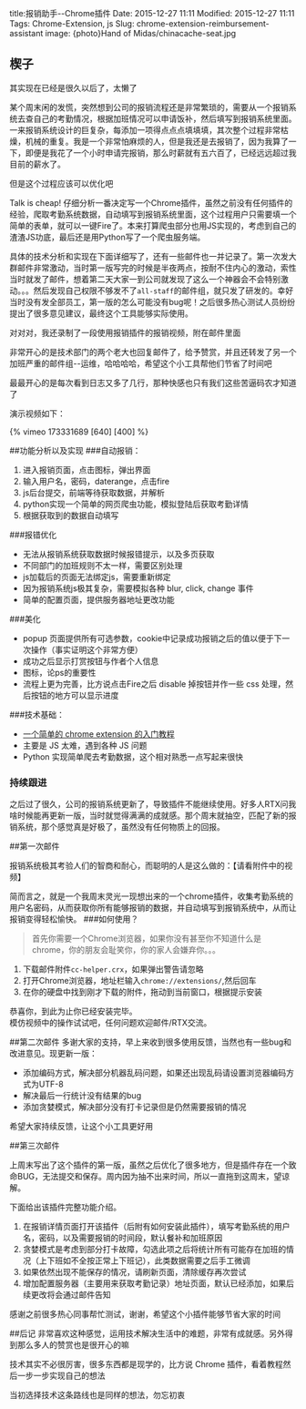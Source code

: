 title:报销助手--Chrome插件 
Date: 2015-12-27 11:11
Modified: 2015-12-27 11:11
Tags: Chrome-Extension, js
Slug: chrome-extension-reimbursement-assistant 
image: {photo}Hand of Midas/chinacache-seat.jpg
## 楔子
其实现在已经是很久以后了，太懒了

某个周末闲的发慌，突然想到公司的报销流程还是非常繁琐的，需要从一个报销系统去查自己的考勤情况，根据加班情况可以申请饭补，然后填写到报销系统里面。一来报销系统设计的巨复杂，每添加一项得点点点填填填，其次整个过程非常枯燥，机械的重复。我是一个非常怕麻烦的人，但是我还是去报销了，因为我算了一下，即便是我花了一个小时申请完报销，那么时薪就有五六百了，已经远远超过我目前的薪水了。

但是这个过程应该可以优化吧

Talk is cheap! 仔细分析一番决定写一个Chrome插件，虽然之前没有任何插件的经验，爬取考勤系统数据，自动填写到报销系统里面，这个过程用户只需要填一个简单的表单，就可以一键Fire了。本来打算爬虫部分也用JS实现的，考虑到自己的渣渣JS功底，最后还是用Python写了一个爬虫服务端。


具体的技术分析和实现在下面详细写了，还有一些邮件也一并记录了。第一次发大群邮件非常激动，当时第一版写完的时候是半夜两点，按耐不住内心的激动，索性当时就发了邮件，想着第二天大家一到公司就发现了这么一个神器会不会特别激动。。。然后发现自己权限不够发不了`all-staff`的邮件组，就只发了研发的。幸好当时没有发全部员工，第一版的怎么可能没有bug呢！之后很多热心测试人员纷纷提出了很多意见建议，最终这个工具能够实际使用。

对对对，我还录制了一段使用报销插件的报销视频，附在邮件里面

非常开心的是技术部门的两个老大也回复邮件了，给予赞赏，并且还转发了另一个加班严重的邮件组--运维，哈哈哈哈，希望这个小工具帮他们节省了时间吧

最最开心的是每次看到日志又多了几行，那种快感也只有我们这些苦逼码农才知道了

演示视频如下：


{% vimeo 173331689 [640] [400] %}

##功能分析以及实现
###自动报销：

 1. 进入报销页面，点击图标，弹出界面
 2. 输入用户名，密码，daterange，点击fire
 3. js后台提交，前端等待获取数据，并解析
 4. python实现一个简单的网页爬虫功能，模拟登陆后获取考勤详情
 5. 根据获取到的数据自动填写 

 
 
###报错优化
- 无法从报销系统获取数据时候报错提示，以及多页获取
- 不同部门的加班规则不太一样，需要区别处理
- js加载后的页面无法绑定js，需要重新绑定
- 因为报销系统js极其复杂，需要模拟各种 blur, click, change 事件
- 简单的配置页面，提供服务器地址更改功能


###美化
- popup 页面提供所有可选参数，cookie中记录成功报销之后的值以便于下一次操作（事实证明这个非常方便）
- 成功之后显示打赏按钮与作者个人信息
- 图标，论ps的重要性
- 流程上更为完善，比方说点击Fire之后 disable 掉按钮并作一些 css 处理，然后按钮的地方可以显示进度
 
 
###技术基础：  
- [一个简单的 chrome extension 的入门教程](https://robots.thoughtbot.com/how-to-make-a-chrome-extension)
- 主要是 JS 太难，遇到各种 JS 问题
- Python 实现简单爬去考勤数据，这个相对熟悉一点写起来很快

### 持续跟进
之后过了很久，公司的报销系统更新了，导致插件不能继续使用。好多人RTX问我啥时候能再更新一版，当时就觉得满满的成就感。那个周末就抽空，匹配了新的报销系统，那个感觉真是好极了，虽然没有任何物质上的回报。


##第一次邮件

报销系统极其考验人们的智商和耐心，而聪明的人是这么做的：【请看附件中的视频】

简而言之，就是一个我周末灵光一现想出来的一个chrome插件，收集考勤系统的用户名密码，从而获取你所有能够报销的数据，并自动填写到报销系统中，从而让报销变得轻松愉快。
###如何使用？
> 首先你需要一个Chrome浏览器，如果你没有甚至你不知道什么是chrome，你的朋友会耻笑你，你的家人会嫌弃你。。。  

1. 下载邮件附件`cc-helper.crx`，如果弹出警告请忽略
2. 打开Chrome浏览器，地址栏输入`chrome://extensions/`,然后回车
3. 在你的硬盘中找到刚才下载的附件，拖动到当前窗口，根据提示安装

恭喜你，到此为止你已经安装完毕。  
模仿视频中的操作试试吧，任何问题欢迎邮件/RTX交流。



##第二次邮件
多谢大家的支持，早上来收到很多使用反馈，当然也有一些bug和改进意见。现更新一版：
  
- 添加编码方式，解决部分机器乱码问题，如果还出现乱码请设置浏览器编码方式为UTF-8
- 解决最后一行统计没有结果的bug
- 添加贪婪模式，解决部分没有打卡记录但是仍然需要报销的情况

希望大家持续反馈，让这个小工具更好用

##第三次邮件

上周末写出了这个插件的第一版，虽然之后优化了很多地方，但是插件存在一个致命BUG，无法提交和保存。周内因为抽不出来时间，所以一直拖到这周末，望谅解。


下面给出该插件完整功能介绍。  
1. 在报销详情页面打开该插件（后附有如何安装此插件），填写考勤系统的用户名，密码，以及需要报销的时间段，默认餐补和加班原因  
2. 贪婪模式是考虑到部分打卡故障，勾选此项之后将统计所有可能存在加班的情况（上下班如不全按正常上下班记），此类数据需要之后手工微调  
3. 如果依然出现不能保存的情况，请刷新页面，清除缓存再次尝试  
4. 增加配置服务器（主要用来获取考勤记录）地址页面，默认已经添加，如果后续更改将会通过邮件告知


感谢之前很多热心同事帮忙测试，谢谢，希望这个小插件能够节省大家的时间

##后记
非常喜欢这种感觉，运用技术解决生活中的难题，非常有成就感。另外得到那么多人的赞赏也是很开心的嘛

技术其实不必很厉害，很多东西都是现学的，比方说 Chrome 插件，看着教程然后一步一步实现自己的想法

当初选择技术这条路线也是同样的想法，勿忘初衷
